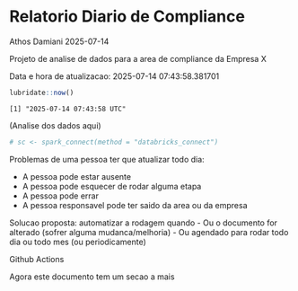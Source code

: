 # Relatorio Diario de Compliance
Athos Damiani
2025-07-14

Projeto de analise de dados para a area de compliance da Empresa X

Data e hora de atualizacao: 2025-07-14 07:43:58.381701

``` r
lubridate::now()
```

    [1] "2025-07-14 07:43:58 UTC"

(Analise dos dados aqui)

``` r
# sc <- spark_connect(method = "databricks_connect")
```

Problemas de uma pessoa ter que atualizar todo dia:

-   A pessoa pode estar ausente
-   A pessoa pode esquecer de rodar alguma etapa
-   A pessoa pode errar
-   A pessoa responsavel pode ter saido da area ou da empresa

Solucao proposta: automatizar a rodagem quando - Ou o documento for
alterado (sofrer alguma mudanca/melhoria) - Ou agendado para rodar todo
dia ou todo mes (ou periodicamente)

Github Actions

Agora este documento tem um secao a mais

